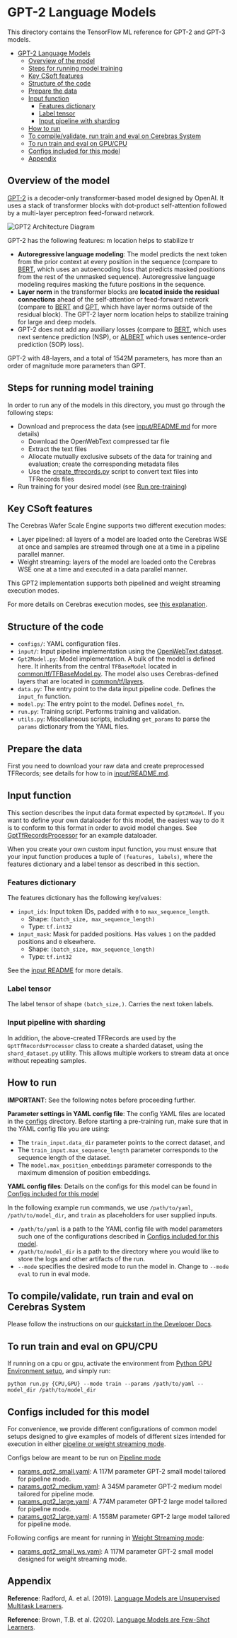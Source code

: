 # GPT-2 Language Models

This directory contains the TensorFlow ML reference for GPT-2 and GPT-3 models.

- [GPT-2 Language Models](#gpt-2-language-models)
  - [Overview of the model](#overview-of-the-model)
  - [Steps for running model training](#steps-for-running-model-training)
  - [Key CSoft features](#key-csoft-features)
  - [Structure of the code](#structure-of-the-code)
  - [Prepare the data](#prepare-the-data)
  - [Input function](#input-function)
    - [Features dictionary](#features-dictionary)
    - [Label tensor](#label-tensor)
    - [Input pipeline with sharding](#input-pipeline-with-sharding)
  - [How to run](#how-to-run)
  - [To compile/validate, run train and eval on Cerebras System](#to-compilevalidate-run-train-and-eval-on-cerebras-system)
  - [To run train and eval on GPU/CPU](#to-run-train-and-eval-on-gpucpu)
  - [Configs included for this model](#configs-included-for-this-model)
  - [Appendix](#appendix)

## Overview of the model

[GPT-2](https://d4mucfpksywv.cloudfront.net/better-language-models/language-models.pdf) is a decoder-only transformer-based model designed by OpenAI. It uses a stack of transformer blocks with dot-product
self-attention followed by a multi-layer perceptron feed-forward network.

![GPT2 Architecture Diagram](./images/architecture_diagram.png)

GPT-2 has the following features:
m location helps to stabilize tr
- **Autoregressive language modeling**: The model predicts the next token from the prior context at every position in the sequence (compare to [BERT](https://arxiv.org/abs/1810.04805), which uses an autoencoding loss that predicts masked positions from the rest of the unmasked sequence).
Autoregressive language modeling requires masking the future positions in the sequence.
- **Layer norm** in the transformer blocks are **located inside the residual
connections** ahead of the self-attention or feed-forward network
(compare to [BERT](https://arxiv.org/abs/1810.04805) and [GPT](https://s3-us-west-2.amazonaws.com/openai-assets/research-covers/language-unsupervised/language_understanding_paper.pdf), which have layer norms outside of the residual block).
The GPT-2 layer norm location helps to stabilize training for large and deep models.
- GPT-2 does not add any auxiliary losses (compare to [BERT](https://arxiv.org/abs/1810.04805), which uses next sentence prediction (NSP), or [ALBERT](https://arxiv.org/abs/1909.11942) which uses sentence-order prediction (SOP) loss).

GPT-2 with 48-layers, and a total of 1542M parameters, has more than an order of magnitude more parameters than GPT.

## Steps for running model training

In order to run any of the models in this directory, you must go through the following steps:

- Download and preprocess the data (see [input/README.md](./input/README.md) for more details)
  - Download the OpenWebText compressed tar file
  - Extract the text files
  - Allocate mutually exclusive subsets of the data for training and evaluation; create the corresponding metadata files
  - Use the [create_tfrecords.py](./input/create_tfrecords.py) script to convert text files into TFRecords files
- Run training for your desired model (see [Run pre-training](#run-pre-training))


## Key CSoft features

The Cerebras Wafer Scale Engine supports two different execution modes:

- Layer pipelined: all layers of a model are loaded onto the Cerebras WSE at once and samples are streamed through one at a time in a pipeline parallel manner.
- Weight streaming: layers of the model are loaded onto the Cerebras WSE one at a time and executed in a data parallel manner.

This GPT2 implementation supports both pipelined and weight streaming execution modes.

For more details on Cerebras execution modes, see [this explanation](https://docs.cerebras.net/en/latest/wsc/cerebras-basics/cerebras-execution-modes.html).

## Structure of the code

- `configs/`: YAML configuration files.
- `input/`: Input pipeline implementation using the [OpenWebText dataset](https://skylion007.github.io/OpenWebTextCorpus/).
- `Gpt2Model.py`: Model implementation. A bulk of the model is defined here. It inherits from the
    central `TFBaseModel` located in [common/tf/TFBaseModel.py](../../../common/tf/TFBaseModel.py).
    The model also uses Cerebras-defined layers that are located in [common/tf/layers](../../../common/tf/layers).
- `data.py`: The entry point to the data input pipeline code. Defines the `input_fn` function.
- `model.py`: The entry point to the model. Defines `model_fn`.
- `run.py`: Training script. Performs training and validation.
- `utils.py`: Miscellaneous scripts, including `get_params` to parse the `params` dictionary from the YAML files.

## Prepare the data

First you need to download your raw data and create preprocessed TFRecords; see details for how to in [input/README.md](./input/README.md).

## Input function

This section describes the input data format expected by `Gpt2Model`. If you want to define your own dataloader for this model,
the easiest way to do it is to conform to this format in order to avoid model changes. See [GptTfRecordsProcessor](./input/GptTfRecordsProcessor) for an example dataloader.

When you create your own custom input function, you must ensure that your input function produces a tuple of
`(features, labels)`, where the features dictionary and a label tensor as described in this section.

### Features dictionary

The features dictionary has the following key/values:

- `input_ids`: Input token IDs, padded with `0` to `max_sequence_length`.
  - Shape: `(batch_size, max_sequence_length)`
  - Type: `tf.int32`
- `input_mask`: Mask for padded positions. Has values `1` on the padded positions and `0` elsewhere.
  - Shape: `(batch_size, max_sequence_length)`
  - Type: `tf.int32`

See the [input README](./input/README.md#table-1-data-features-in-the-generated-tfrecords) for more details.

### Label tensor

The label tensor of shape `(batch_size,)`. Carries the next token labels.

### Input pipeline with sharding

In addition, the above-created TFRecords are used by the `GptTfRecordsProcessor` class to create a sharded dataset, using the `shard_dataset.py` utility. This allows multiple workers to stream data at once without repeating samples.

## How to run

**IMPORTANT**: See the following notes before proceeding further.

**Parameter settings in YAML config file**: The config YAML files are located in the [configs](configs/) directory. Before starting a pre-training run, make sure that in the YAML config file you are using:

- The `train_input.data_dir` parameter points to the correct dataset, and
- The `train_input.max_sequence_length` parameter corresponds to the sequence length of the dataset.
- The `model.max_position_embeddings` parameter corresponds to the maximum dimension of position embeddings.

**YAML config files**: Details on the configs for this model can be found in [Configs included for this model](#configs-included-for-this-model)

In the following example run commands, we use `/path/to/yaml`, `/path/to/model_dir`, and `train` as placeholders for user supplied inputs.

- `/path/to/yaml` is a path to the YAML config file with model parameters such one of the configurations described in [Configs included for this model](#configs-included-for-this-model).
- `/path/to/model_dir` is a path to the directory where you would like to store the logs and other artifacts of the run.
- `--mode` specifies the desired mode to run the model in. Change to `--mode eval` to run in eval mode.

## To compile/validate, run train and eval on Cerebras System

Please follow the instructions on our [quickstart in the Developer Docs](https://docs.cerebras.net/en/latest/wsc/getting-started/cs-appliance.html).

## To run train and eval on GPU/CPU

If running on a cpu or gpu, activate the environment from [Python GPU Environment setup](../../../../PYTHON-SETUP.md), and simply run:

```
python run.py {CPU,GPU} --mode train --params /path/to/yaml --model_dir /path/to/model_dir
```

## Configs included for this model

For convenience, we provide different configurations of common model setups designed to give examples of models of different sizes intended for execution in either [pipeline or weight streaming mode](https://docs.cerebras.net/en/latest/wsc/cerebras-basics/cerebras-execution-modes.html).

Configs below are meant to be run on [Pipeline mode](https://docs.cerebras.net/en/latest/wsc/cerebras-basics/cerebras-execution-modes.html#layer-pipelined-mode)

- [params_gpt2_small.yaml](./configs/params_gpt2_small.yaml): A 117M parameter GPT-2 small model tailored for pipeline mode. 
- [params_gpt2_medium.yaml](./configs/params_gpt2_medium.yaml): A 345M parameter GPT-2 medium model tailored for pipeline mode.
- [params_gpt2_large.yaml](./configs/params_gpt2_large.yaml): A 774M parameter GPT-2 large model tailored for pipeline mode.
- [params_gpt2_large.yaml](./configs/params_gpt2_xlarge.yaml): A 1558M parameter GPT-2 large model tailored for pipeline mode.


Following configs are meant for running in [Weight Streaming mode](https://docs.cerebras.net/en/latest/wsc/cerebras-basics/cerebras-execution-modes.html#weight-streaming-mode):

- [params_gpt2_small_ws.yaml](./configs/params_gpt2_small_ws.yaml): A 117M parameter GPT-2 small model designed for weight streaming mode.


## Appendix

**Reference**: Radford, A. et al. (2019). [Language Models are Unsupervised Multitask Learners](https://d4mucfpksywv.cloudfront.net/better-language-models/language-models.pdf).

**Reference**: Brown, T.B. et al. (2020). [Language Models are Few-Shot Learners](https://arxiv.org/abs/2005.14165).
